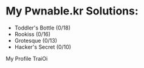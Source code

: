 # My Pwnable.kr Solutions:

 * Toddler's Bottle (0/18)
 * Rookiss (0/16)
 * Grotesque (0/13)
 * Hacker's Secret (0/10)

My Profile TraiOi
